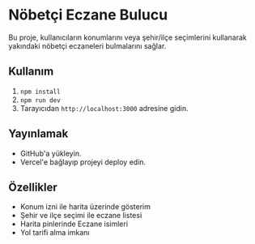 # Nöbetçi Eczane Bulucu

Bu proje, kullanıcıların konumlarını veya şehir/ilçe seçimlerini kullanarak yakındaki nöbetçi eczaneleri bulmalarını sağlar.

## Kullanım

1. `npm install`
2. `npm run dev`
3. Tarayıcıdan `http://localhost:3000` adresine gidin.

## Yayınlamak

- GitHub'a yükleyin.
- Vercel'e bağlayıp projeyi deploy edin.

## Özellikler

- Konum izni ile harita üzerinde gösterim
- Şehir ve ilçe seçimi ile eczane listesi
- Harita pinlerinde Eczane isimleri
- Yol tarifi alma imkanı
